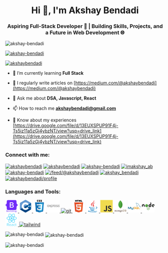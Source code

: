 <h1 align="center">Hi 👋, I'm Akshay Bendadi</h1>
<h3 align="center">Aspiring Full-Stack Developer 🚀 | Building Skills, Projects, and a Future in Web Development 🌐</h3>

<p align="left"> <img src="https://komarev.com/ghpvc/?username=akshay-bendadi&label=Profile%20views&color=0e75b6&style=flat" alt="akshay-bendadi" /> </p>

<p align="left"> <a href="https://github.com/ryo-ma/github-profile-trophy"><img src="https://github-profile-trophy.vercel.app/?username=akshay-bendadi" alt="akshay-bendadi" /></a> </p>

<p align="left"> <a href="https://twitter.com/akshaybendadi" target="blank"><img src="https://img.shields.io/twitter/follow/akshaybendadi?logo=twitter&style=for-the-badge" alt="akshaybendadi" /></a> </p>

- 🌱 I’m currently learning **Full Stack**

- 📝 I regularly write articles on [https://medium.com/@akshaybendadi](https://medium.com/@akshaybendadi)

- 💬 Ask me about **DSA, Javascript, React**

- 📫 How to reach me **akshaybendadi@gmail.com**

- 📄 Know about my experiences [https://drive.google.com/file/d/13EUXSPUP91F4j-Ts5iz11a5zGj4ybzNT/view?usp=drive_link](https://drive.google.com/file/d/13EUXSPUP91F4j-Ts5iz11a5zGj4ybzNT/view?usp=drive_link)

<h3 align="left">Connect with me:</h3>
<p align="left">
<a href="https://dev.to/akshaybendadi" target="blank"><img align="center" src="https://raw.githubusercontent.com/rahuldkjain/github-profile-readme-generator/master/src/images/icons/Social/devto.svg" alt="akshaybendadi" height="30" width="40" /></a>
<a href="https://twitter.com/akshaybendadi" target="blank"><img align="center" src="https://raw.githubusercontent.com/rahuldkjain/github-profile-readme-generator/master/src/images/icons/Social/twitter.svg" alt="akshaybendadi" height="30" width="40" /></a>
<a href="https://linkedin.com/in/akshay-bendadi" target="blank"><img align="center" src="https://raw.githubusercontent.com/rahuldkjain/github-profile-readme-generator/master/src/images/icons/Social/linked-in-alt.svg" alt="akshay-bendadi" height="30" width="40" /></a>
<a href="https://instagram.com/imakshay_ab" target="blank"><img align="center" src="https://raw.githubusercontent.com/rahuldkjain/github-profile-readme-generator/master/src/images/icons/Social/instagram.svg" alt="imakshay_ab" height="30" width="40" /></a>
<a href="https://hashnode.com/akshay-bendadi" target="blank"><img align="center" src="https://raw.githubusercontent.com/rahuldkjain/github-profile-readme-generator/master/src/images/icons/Social/hashnode.svg" alt="akshay-bendadi" height="30" width="40" /></a>
<a href="https://medium.com//feed/@akshaybendadi" target="blank"><img align="center" src="https://raw.githubusercontent.com/rahuldkjain/github-profile-readme-generator/master/src/images/icons/Social/medium.svg" alt="/feed/@akshaybendadi" height="30" width="40" /></a>
<a href="https://www.leetcode.com/akshay_bendadi" target="blank"><img align="center" src="https://raw.githubusercontent.com/rahuldkjain/github-profile-readme-generator/master/src/images/icons/Social/leet-code.svg" alt="akshay_bendadi" height="30" width="40" /></a>
<a href="https://auth.geeksforgeeks.org/user/akshaybendadi/profile" target="blank"><img align="center" src="https://raw.githubusercontent.com/rahuldkjain/github-profile-readme-generator/master/src/images/icons/Social/geeks-for-geeks.svg" alt="akshaybendadi/profile" height="30" width="40" /></a>
</p>

<h3 align="left">Languages and Tools:</h3>
<p align="left"> <a href="https://getbootstrap.com" target="_blank" rel="noreferrer"> <img src="https://raw.githubusercontent.com/devicons/devicon/master/icons/bootstrap/bootstrap-plain-wordmark.svg" alt="bootstrap" width="40" height="40"/> </a> <a href="https://www.w3schools.com/cpp/" target="_blank" rel="noreferrer"> <img src="https://raw.githubusercontent.com/devicons/devicon/master/icons/cplusplus/cplusplus-original.svg" alt="cplusplus" width="40" height="40"/> </a> <a href="https://www.w3schools.com/css/" target="_blank" rel="noreferrer"> <img src="https://raw.githubusercontent.com/devicons/devicon/master/icons/css3/css3-original-wordmark.svg" alt="css3" width="40" height="40"/> </a> <a href="https://expressjs.com" target="_blank" rel="noreferrer"> <img src="https://raw.githubusercontent.com/devicons/devicon/master/icons/express/express-original-wordmark.svg" alt="express" width="40" height="40"/> </a> <a href="https://git-scm.com/" target="_blank" rel="noreferrer"> <img src="https://www.vectorlogo.zone/logos/git-scm/git-scm-icon.svg" alt="git" width="40" height="40"/> </a> <a href="https://www.w3.org/html/" target="_blank" rel="noreferrer"> <img src="https://raw.githubusercontent.com/devicons/devicon/master/icons/html5/html5-original-wordmark.svg" alt="html5" width="40" height="40"/> </a> <a href="https://www.java.com" target="_blank" rel="noreferrer"> <img src="https://raw.githubusercontent.com/devicons/devicon/master/icons/java/java-original.svg" alt="java" width="40" height="40"/> </a> <a href="https://developer.mozilla.org/en-US/docs/Web/JavaScript" target="_blank" rel="noreferrer"> <img src="https://raw.githubusercontent.com/devicons/devicon/master/icons/javascript/javascript-original.svg" alt="javascript" width="40" height="40"/> </a> <a href="https://www.mongodb.com/" target="_blank" rel="noreferrer"> <img src="https://raw.githubusercontent.com/devicons/devicon/master/icons/mongodb/mongodb-original-wordmark.svg" alt="mongodb" width="40" height="40"/> </a> <a href="https://www.mysql.com/" target="_blank" rel="noreferrer"> <img src="https://raw.githubusercontent.com/devicons/devicon/master/icons/mysql/mysql-original-wordmark.svg" alt="mysql" width="40" height="40"/> </a> <a href="https://nodejs.org" target="_blank" rel="noreferrer"> <img src="https://raw.githubusercontent.com/devicons/devicon/master/icons/nodejs/nodejs-original-wordmark.svg" alt="nodejs" width="40" height="40"/> </a> <a href="https://reactjs.org/" target="_blank" rel="noreferrer"> <img src="https://raw.githubusercontent.com/devicons/devicon/master/icons/react/react-original-wordmark.svg" alt="react" width="40" height="40"/> </a> <a href="https://tailwindcss.com/" target="_blank" rel="noreferrer"> <img src="https://www.vectorlogo.zone/logos/tailwindcss/tailwindcss-icon.svg" alt="tailwind" width="40" height="40"/> </a> </p>

<p><img align="left" src="https://github-readme-stats.vercel.app/api/top-langs?username=akshay-bendadi&show_icons=true&locale=en&layout=compact" alt="akshay-bendadi" /></p>

<p>&nbsp;<img align="center" src="https://github-readme-stats.vercel.app/api?username=akshay-bendadi&show_icons=true&locale=en" alt="akshay-bendadi" /></p>

<p><img align="center" src="https://github-readme-streak-stats.herokuapp.com/?user=akshay-bendadi&" alt="akshay-bendadi" /></p>
